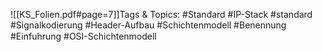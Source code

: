 
![[KS_Folien.pdf#page=7]]Tags & Topics:
   #Standard
   #IP-Stack
   #standard
   #Signalkodierung
   #Header-Aufbau
   #Schichtenmodell
   #Benennung
   #Einfuhrung
   #OSI-Schichtenmodell